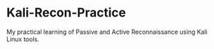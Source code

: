 # Kali-Recon-Practice
My practical learning of Passive and Active Reconnaissance using Kali Linux tools.
